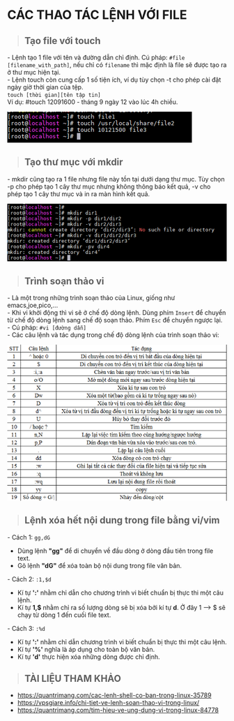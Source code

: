 # CÁC THAO TÁC LỆNH VỚI FILE 
> ## Tạo file với touch 
\- Lệnh tạo 1 file với tên và đường dẫn chỉ định. Cú pháp: `#file [filename_with_path]`, nếu chỉ có `filename` thì mặc định là file sẽ được tạo ra ở thư mục hiện tại.  
\- Lệnh touch còn cung cấp 1 số tiện ích, ví dụ tùy chọn -t cho phép cài đặt ngày giờ thời gian của tệp.  
`touch [thời gian][tên tập tin]`  
Ví dụ: #touch 12091600 - tháng 9 ngày 12 vào lúc 4h chiều.  

<img src ="../../images/Linux co ban/touch.png">  

> ## Tạo thư mục với mkdir 
\- mkdir cũng tạo ra 1 file nhưng file này tồn tại dưới dạng thư mục. Tùy chọn -p cho phép tạo 1 cây thư mục nhưng không thông báo kết quả, -v cho phép tạo 1 cây thư mục và in ra màn hình kết quả.  

<img src ="../../images/Linux co ban/mkdir.png">  

> ## Trình soạn thảo vi  
\- Là một trong những trình soạn thảo của Linux, giống như emacs,joe,pico,...  
\- Khi vi khởi động thì vi sẽ ở chế độ dòng lệnh. Dùng phím `Insert` để chuyển từ chế độ dòng lệnh sang chế độ soạn thảo. Phím `Esc` để chuyển ngược lại.  
\- Cú pháp: ```#vi [đường dẫn]```  
\- Các câu lệnh và tác dụng trong chế độ dòng lệnh của trình soạn thảo vi:  

<img src ="../../images/Linux co ban/vi.png">   

> ## Lệnh xóa hết nội dung trong file bằng vi/vim  
\- Cách 1: `gg,dG`  
   - Dùng lệnh **"gg"** để di chuyển về đầu dòng ở dòng đầu tiên trong file text.  
   - Gõ lệnh **"dG"** để xóa toàn bộ nội dung trong file văn bản. 

\- Cách 2: `:1,$d`  
   - Kí tự **':'** nhằm chỉ dẫn cho chương trình vi biết chuẩn bị thực thi một câu lệnh.
   - Kí tự **1,$** nhằm chỉ ra số lượng dòng sẽ bị xóa bởi kí tự **d**. Ở đây 1 --> $ sẽ chạy từ dòng 1 đến cuối file text.  

\- Cách 3: `:%d`
   - Kí tự **':'** nhằm chỉ dẫn chương trình vi biết chuẩn bị thực thi một câu lệnh.
   - Kí tự **'%'** nghĩa là áp dụng cho toàn bộ văn bản.  
   - Kí tự **'d'** thực hiện xóa những dòng được chỉ định.   


> ## TÀI LIỆU THAM KHẢO  
- https://quantrimang.com/cac-lenh-shell-co-ban-trong-linux-35789
- https://vpsgiare.info/chi-tiet-ve-lenh-soan-thao-vi-trong-linux/
- https://quantrimang.com/tim-hieu-ve-ung-dung-vi-trong-linux-84778



